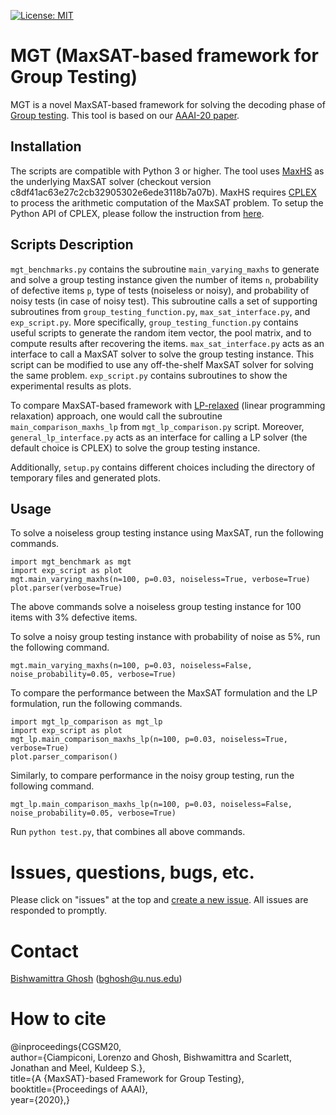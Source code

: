 [![License: MIT](https://img.shields.io/badge/License-MIT-yellow.svg)](https://opensource.org/licenses/MIT)

# MGT (MaxSAT-based framework for Group Testing)

MGT is a novel MaxSAT-based framework for solving the decoding phase of [Group testing](https://en.wikipedia.org/wiki/Group_testing). This tool is based on our [AAAI-20 paper](https://bishwamittra.github.io/publication/aaai_2020/AAAI-CiampiconiL.690.pdf).   

## Installation
The scripts are compatible with Python 3 or higher. 
The tool  uses [MaxHS](https://github.com/fbacchus/MaxHS) as the underlying MaxSAT solver (checkout version c8df41ac63e27c2cb32905302e6ede3118b7a07b).  MaxHS requires [CPLEX](https://www.ibm.com/support/pages/downloading-ibm-ilog-cplex-optimization-studio-v1290) to process the arithmetic computation of the MaxSAT problem.
To setup the Python API of CPLEX, please follow the instruction from [here](https://www.ibm.com/support/knowledgecenter/SSSA5P_12.7.0/ilog.odms.cplex.help/CPLEX/GettingStarted/topics/set_up/Python_setup.html).

## Scripts Description

``mgt_benchmarks.py`` contains the subroutine ``main_varying_maxhs`` to generate  and solve a group testing instance given the number of items `n`, probability of defective items `p`, type of tests (noiseless or noisy), and probability of noisy tests (in case of noisy test). This subroutine calls a set of supporting subroutines from ``group_testing_function.py``,  ``max_sat_interface.py``, and ``exp_script.py``. More specifically,  ``group_testing_function.py`` contains useful scripts to generate the random item vector, the pool matrix, and to compute results after recovering the items. ``max_sat_interface.py`` acts as an interface to call a MaxSAT solver to solve the group testing instance. This script can be modified to use any off-the-shelf MaxSAT solver for solving the same problem. ``exp_script.py`` contains subroutines to show the experimental results as plots. 

To compare MaxSAT-based framework with [LP-relaxed](https://ieeexplore.ieee.org/document/6288622) (linear programming relaxation) approach, one would call the subroutine ``main_comparison_maxhs_lp`` from ``mgt_lp_comparison.py`` script. Moreover, ``general_lp_interface.py`` acts as an interface for calling a LP solver (the default choice is CPLEX) to solve the group testing instance. 

Additionally, ``setup.py`` contains different choices including the directory of temporary files and generated plots.



## Usage

To solve a noiseless group testing instance using MaxSAT, run the following commands.
```
import mgt_benchmark as mgt
import exp_script as plot
mgt.main_varying_maxhs(n=100, p=0.03, noiseless=True, verbose=True)
plot.parser(verbose=True)
```
The above commands solve a noiseless group testing instance for 100 items with 3% defective items. 

To solve a noisy group testing instance with  probability of noise as 5%, run the following command.
```
mgt.main_varying_maxhs(n=100, p=0.03, noiseless=False, noise_probability=0.05, verbose=True)
```

To compare the performance between the  MaxSAT formulation and the LP formulation, run the following commands. 

```
import mgt_lp_comparison as mgt_lp
import exp_script as plot
mgt_lp.main_comparison_maxhs_lp(n=100, p=0.03, noiseless=True, verbose=True)
plot.parser_comparison()
```

Similarly, to compare performance in the noisy group testing, run the following command.
```
mgt_lp.main_comparison_maxhs_lp(n=100, p=0.03, noiseless=False, noise_probability=0.05, verbose=True)
```

Run   ``python test.py``, that combines all above commands. 


# Issues, questions, bugs, etc.
Please click on "issues" at the top and [create a new issue](https://github.com/meelgroup/mgt/issues). All issues are responded to promptly.

# Contact
[Bishwamittra Ghosh](https://bishwamittra.github.io/) (bghosh@u.nus.edu)

# How to cite
@inproceedings{CGSM20,<br />
author={Ciampiconi, Lorenzo and Ghosh, Bishwamittra and Scarlett, Jonathan and  Meel, Kuldeep S.},<br />
title={A {MaxSAT}-based Framework for Group Testing},<br />
booktitle={Proceedings of AAAI},<br />
year={2020},}
